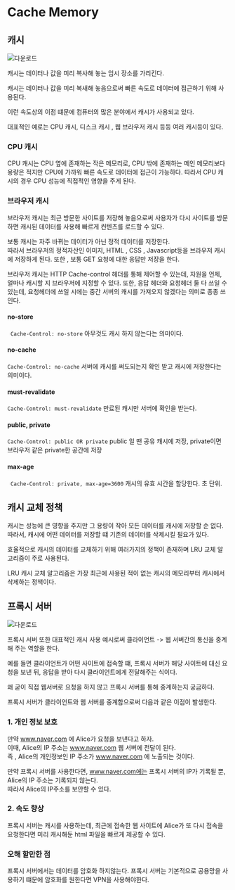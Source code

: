 # Cache Memory

## 캐시

![다운로드](https://user-images.githubusercontent.com/66724340/143689793-aa4a3e37-953e-467d-8363-61a014f7bec4.png)

캐시는 데이터나 값을 미리 복사해 놓는 임시 장소를 가리킨다.

캐시는 데이터나 값을 미리 복새해 놓음으로써 빠른 속도로 데이터에 접근하기 위해 사용된다.

이런 속도상의 이점 떄문에 컴퓨터의 많은 분야에서 캐시가 사용되고 있다.

대표적인 예로는 CPU 캐시, 디스크 캐시 , 웹 브라우저 캐시 등등 여러 캐시등이 있다.

### CPU 캐시

CPU 캐시는 CPU 옆에 존재하는 작은 메모리로, CPU 밖에 존재하는 메인 메모리보다 용량은 적지만 CPU에 가까워 빠른 속도로 데이터에 접근이 가능하다. 따라서 CPU 캐시의 경우 CPU 성능에 직접적인 영향을 주게 된다.

### 브라우저 캐시

브라우저 캐시는 최근 방문한 사이트를 저장해 놓음으로써 사용자가 다시 사이트를 방문하면 캐시된 데이터를 사용해 빠르게 컨텐츠를 로드할 수 있다.

보통 캐시는 자주 바뀌는 데이터가 아닌 정적 데이터를 저장한다.  
따라서 브라우저의 정적자산인 이미지, HTML , CSS , Javascript등을 브라우저 캐시에 저장하게 된다.
또한 , 보통 GET 요청에 대한 응답만 저장을 한다.

브라우저 캐시는 HTTP Cache-control 헤더를 통해 제어할 수 있는데, 자원을 언제, 얼마나 캐시할 지 브라우저에 지정할 수 있다.
또한, 응답 헤더와 요청헤더 둘 다 쓰일 수 있는데, 요청헤더에 쓰일 시에는 중간 서버의 캐시를 가져오지 않겠다는 의미로 종종 쓰인다.

#### no-store

` Cache-Control: no-store`
아무것도 캐시 하지 않는다는 의미이다.

#### no-cache

`Cache-Control: no-cache`
서버에 캐시를 써도되는지 확인 받고 캐시에 저장한다는 의미이다.

#### must-revalidate

`Cache-Control: must-revalidate`
만료된 캐시만 서버에 확인을 받는다.

#### public, private

`Cache-Control: public OR private`
public 일 땐 공유 캐시에 저장, private이면 브라우저 같은 private한 공간에 저장

#### max-age

` Cache-Control: private, max-age=3600`
캐시의 유효 시간을 할당한다. 초 단위.

## 캐시 교체 정책

캐시는 성능에 큰 영향을 주지만 그 용량이 작아 모든 데이터를 캐시에 저장할 순 없다.  
따라서, 캐시에 어떤 데이터를 저장할 떄 기존의 데이터를 삭제시킬 필요가 있다.

효율적으로 캐시의 데이터를 교체하기 위해 여러가지의 정책이 존재하며 LRU 교체 알고리즘이 주로 사용된다.

LRU 캐시 교체 알고리즘은 가장 최근에 사용된 적이 없는 캐시의 메모리부터 캐시에서 삭제하는 정책이다.

## 프록시 서버

![다운로드](https://user-images.githubusercontent.com/66724340/143689757-dd022853-b40a-4d26-8269-7415d3dee5eb.png)

프록시 서버 또한 대표적인 캐시 사용 예시로써 클라이언트 -> 웹 서버간의 통신을 중계해 주는 역할을 한다.

예를 들면 클라이언트가 어떤 사이트에 접속할 떄, 프록시 서버가 해당 사이트에 대신 요청을 보낸 뒤, 응답을 받아 다시 클라이언트에게 전달해주는 식이다.

왜 굳이 직접 웹서버로 요청을 하지 않고 프록시 서버를 통해 중계하는지 궁금하다.

프록시 서버가 클라이언트와 웹 서버를 중계함으로써 다음과 같은 이점이 발생한다.

### 1. 개인 정보 보호

만약 www.naver.com 에 Alice가 요청을 보낸다고 하자.  
이때, Alice의 IP 주소는 www.naver.com 웹 서버에 전달이 된다.  
즉 , Alice의 개인정보인 IP 주소가 www.naver.com 에 노출되는 것이다.

만약 프록시 서버를 사용한다면, www.naver.com에는 프록시 서버의 IP가 기록될 뿐, Alice의 IP 주소는 기록되지 않는다.  
따라서 Alice의 IP주소를 보안할 수 있다.

### 2. 속도 향상

프록시 서버는 캐시를 사용하는데, 최근에 접속한 웹 사이트에 Alice가 또 다시 접속을 요청한다면 미리 캐시해둔 html 파일을 빠르게 제공할 수 있다.

### 오해 할만한 점

프록시 서버에서는 데이터를 암호화 하지않는다.
프록시 서버는 기본적으로 공용망을 사용하기 떄문에 암호화를 원한다면 VPN을 사용해야한다.
